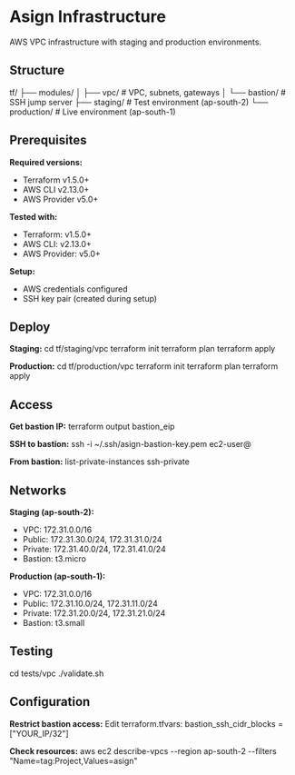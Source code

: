# Asign Infrastructure

AWS VPC infrastructure with staging and production environments.

## Structure

tf/
├── modules/
│   ├── vpc/      # VPC, subnets, gateways
│   └── bastion/  # SSH jump server
├── staging/      # Test environment (ap-south-2)
└── production/   # Live environment (ap-south-1)

## Prerequisites

**Required versions:**
- Terraform v1.5.0+
- AWS CLI v2.13.0+
- AWS Provider v5.0+

**Tested with:**
- Terraform: v1.5.0+
- AWS CLI: v2.13.0+
- AWS Provider: v5.0+

**Setup:**
- AWS credentials configured
- SSH key pair (created during setup)

## Deploy

**Staging:**
cd tf/staging/vpc
terraform init
terraform plan
terraform apply

**Production:**
cd tf/production/vpc
terraform init
terraform plan
terraform apply

## Access

**Get bastion IP:**
terraform output bastion_eip

**SSH to bastion:**
ssh -i ~/.ssh/asign-bastion-key.pem ec2-user@<bastion-ip>

**From bastion:**
list-private-instances
ssh-private <instance-id>

## Networks

**Staging (ap-south-2):**
- VPC: 172.31.0.0/16
- Public: 172.31.30.0/24, 172.31.31.0/24
- Private: 172.31.40.0/24, 172.31.41.0/24
- Bastion: t3.micro

**Production (ap-south-1):**
- VPC: 172.31.0.0/16
- Public: 172.31.10.0/24, 172.31.11.0/24
- Private: 172.31.20.0/24, 172.31.21.0/24
- Bastion: t3.small

## Testing

cd tests/vpc
./validate.sh

## Configuration

**Restrict bastion access:**
Edit terraform.tfvars:
bastion_ssh_cidr_blocks = ["YOUR_IP/32"]

**Check resources:**
aws ec2 describe-vpcs --region ap-south-2 --filters "Name=tag:Project,Values=asign"